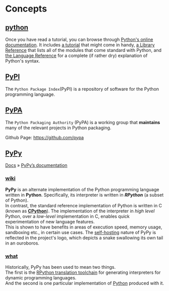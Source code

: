 # Concepts
## [python](https://www.python.org/)
Once you have read a tutorial, you can browse through [Python's online documentation](http://docs.python.org/). It includes [a tutorial](http://docs.python.org/tut/) that might come in handy, [a Library Reference](http://docs.python.org//lib/) that lists all of the modules that come standard with Python, and [the Language Reference](http://docs.python.org/ref/) for a complete (if rather dry) explanation of Python's syntax.

## [PyPI](http://pypi.python.org/pypi)
The `Python Package Index`(PyPI) is a repository of software for the Python programming language.

## [PyPA](https://www.pypa.io/)
The `Python Packaging Authority` (PyPA) is a working group that **maintains** many of the relevant projects in Python packaging.

Github Page: <https://github.com/pypa>  

## [PyPy](http://pypy.org/)
[Docs](http://doc.pypy.org/en/latest/#) » [PyPy’s documentation](http://doc.pypy.org/en/latest/)

### [wiki](https://en.wikipedia.org/wiki/PyPy)
**PyPy** is an alternate implementation of the Python programming language written in **Python**. Specifically, its interpreter is written in ***RPython*** (a subset of Python).  
In contrast, the standard reference implementation of Python is written in C (known as [**CPython**](https://en.wikipedia.org/wiki/CPython)). The implementation of the interpreter in *high level* Python, over a *low-level* implementation in C, enables quick experimentation of new language features.  
This is shown to have benefits in areas of execution speed, memory usage, sandboxing etc., in certain use cases. The [self-hosting](https://en.wikipedia.org/wiki/Self-hosting) nature of PyPy is reflected in the project's logo, which depicts a snake swallowing its own tail in an ouroboros.  

### [what](http://doc.pypy.org/en/latest/introduction.html)
Historically, PyPy has been used to mean two things.   
The first is the [RPython translation toolchain](http://rpython.readthedocs.io/en/latest/index.html#index) for generating interpreters for dynamic programming languages.  
And the second is one particular implementation of [Python](http://python.org/) produced with it.  